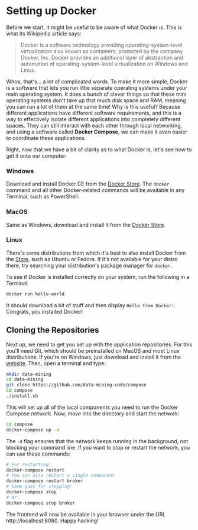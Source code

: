 # Setting up Docker

Before we start, it might be useful to be aware of what Docker _is_. This is what its Wikipedia article says:

> Docker is a software technology providing operating-system-level virtualization also known as containers, promoted by the company Docker, Inc. Docker provides an additional layer of abstraction and automation of operating-system-level virtualization on Windows and Linux.

Whoa, that's... a lot of complicated words. To make it more simple, Docker is a software that lets you run little separate operating systems under your main operating system. It does a bunch of clever things so that these mini operating systems don't take up that much disk space and RAM, meaning you can run a lot of them at the same time! Why is this useful? Because different applications have different software requirements, and this is a way to effectively isolate different applications into completely different spaces. They can still interact with each other through local networking, and using a software called __Docker Compose__, we can make it even easier to coordinate these applications.

Right, now that we have a bit of clarity as to what Docker is, let's see how to get it onto our computer:

### Windows

Download and install Docker CE from the [Docker Store](https://store.docker.com/editions/community/docker-ce-desktop-windows). The `docker` command and all other Docker-related commands will be available in any Terminal, such as PowerShell.

### MacOS

Same as Windows, download and install it from the [Docker Store](https://store.docker.com/editions/community/docker-ce-desktop-mac).

### Linux

There's some distributions from which it's best to also install Docker from the [Store](https://store.docker.com/search?type=edition&offering=community), such as Ubuntu or Fedora. If it's not available for your distro there, try searching your distribution's package manager for `docker`.

To see if Docker is installed correctly on your system, run the following in a Terminal:

```sh
docker run hello-world
```

It should download a bit of stuff and then display `Hello from Docker!`. Congrats, you installed Docker!

## Cloning the Repositories

Next up, we need to get you set up with the application repositories. For this you'll need Git, which should be preinstalled on MacOS and most Linux distributions. If you're on Windows, just download and install it from the [website](http://git-scm.com). Then, open a terminal and type:

```sh
mkdir data-mining
cd data-mining
git clone https://github.com/data-mining-code/compose
cd compose
./install.sh
```

This will set up all of the local components you need to run the Docker Compose network. Now, move into the directory and start the network:

```sh
cd compose
docker-compose up -d
```

The `-d` flag ensures that the network keeps running in the background, not blocking your command line. If you want to stop or restart the network, you can use these commands:

```sh
# For restarting:
docker-compose restart
# You can also restart a single component
docker-compose restart broker
# Same goes for stopping:
docker-compose stop
# Or:
docker-compose stop broker
```

The frontend will now be available in your browser under the URL http://localhost:8080. Happy hacking!
